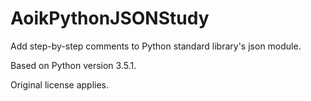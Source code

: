 # AoikPythonJSONStudy
Add step-by-step comments to Python standard library's json module.

Based on Python version 3.5.1.

Original license applies.
